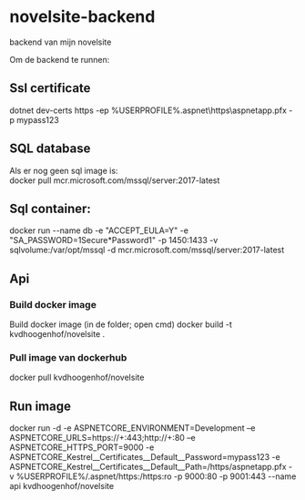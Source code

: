 # novelsite-backend

backend van mijn novelsite

Om de backend te runnen:

## Ssl certificate   
dotnet dev-certs https -ep %USERPROFILE%\.aspnet\https\aspnetapp.pfx -p mypass123  

## SQL database 
Als er nog geen sql image is:   
docker pull mcr.microsoft.com/mssql/server:2017-latest  

## Sql container:  
docker run --name db -e "ACCEPT_EULA=Y" -e "SA_PASSWORD=1Secure*Password1" -p 1450:1433 -v sqlvolume:/var/opt/mssql -d mcr.microsoft.com/mssql/server:2017-latest   

## Api  
### Build docker image
Build docker image (in de folder; open cmd)
docker build -t kvdhoogenhof/novelsite . 
### Pull image van dockerhub
docker pull kvdhoogenhof/novelsite

## Run image  
docker run -d -e ASPNETCORE_ENVIRONMENT=Development –e ASPNETCORE_URLS=https://+:443;http://+:80 –e ASPNETCORE_HTTPS_PORT=9000  -e ASPNETCORE_Kestrel__Certificates__Default__Password=mypass123  -e ASPNETCORE_Kestrel__Certificates__Default__Path=/https/aspnetapp.pfx -v %USERPROFILE%/.aspnet/https:/https:ro -p 9000:80 -p 9001:443 --name api kvdhoogenhof/novelsite
